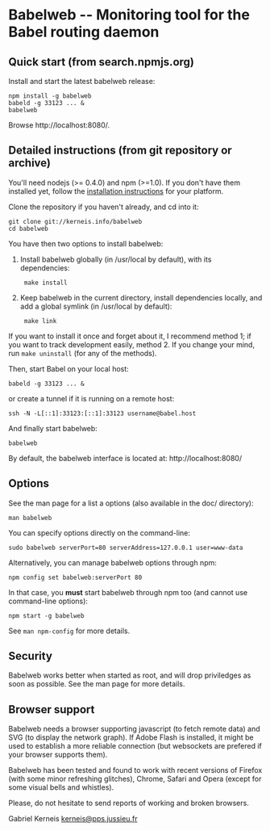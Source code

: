 Babelweb -- Monitoring tool for the Babel routing daemon
==========================================================

Quick start  (from search.npmjs.org)
-----------

Install and start the latest babelweb release:

    npm install -g babelweb
    babeld -g 33123 ... &
    babelweb

Browse http://localhost:8080/.

Detailed instructions (from git repository or archive)
---------------------

You'll need nodejs (>= 0.4.0) and npm (>=1.0).  If you don't have them
installed yet, follow the [installation
instructions](https://github.com/joyent/node/wiki/Installation) for your
platform.

Clone the repository if you haven't already, and cd into it:

    git clone git://kerneis.info/babelweb
    cd babelweb

You have then two options to install babelweb:

1. Install babelweb globally (in /usr/local by default), with its dependencies:

        make install

2. Keep babelweb in the current directory, install dependencies locally, and
   add a global symlink (in /usr/local by default):

        make link

If you want to install it once and forget about it, I recommend method 1; if
you want to track development easily, method 2.  If you change your mind, run
`make uninstall` (for any of the methods).

Then, start Babel on your local host:

    babeld -g 33123 ... &

or create a tunnel if it is running on a remote host:

    ssh -N -L[::1]:33123:[::1]:33123 username@babel.host

And finally start babelweb:

    babelweb

By default, the babelweb interface is located at:
http://localhost:8080/

Options
-------

See the man page for a list a options (also available in the doc/ directory):

    man babelweb

You can specify options directly on the command-line:

    sudo babelweb serverPort=80 serverAddress=127.0.0.1 user=www-data

Alternatively, you can manage babelweb options through npm:

    npm config set babelweb:serverPort 80

In that case, you **must** start babelweb through npm too (and cannot use
command-line options):

    npm start -g babelweb

See `man npm-config` for more details.

Security
--------
 
Babelweb works better when started as root, and will drop priviledges as soon
as possible.  See the man page for more details.

Browser support
---------------

Babelweb needs a browser supporting javascript (to fetch remote data)
and SVG (to display the network graph).  If Adobe Flash is installed, it
might be used to establish a more reliable connection (but websockets
are prefered if your browser supports them).

Babelweb has been tested and found to work with recent versions of Firefox
(with some minor refreshing glitches), Chrome, Safari and Opera (except for
some visual bells and whistles).

Please, do not hesitate to send reports of working and broken browsers.

Gabriel Kerneis <kerneis@pps.jussieu.fr>
